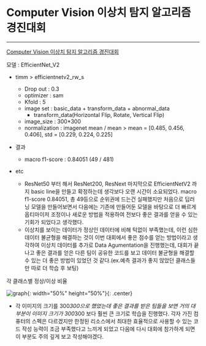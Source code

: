 # Computer Vision 이상치 탐지 알고리즘 경진대회

---

[Computer Vision 이상치 탐지 알고리즘 경진대회](https://dacon.io/competitions/official/235894/overview/description)

모델 : EfficientNet_V2

- timm > efficientnetv2_rw_s
    - Drop out : 0.3
    - optimizer : sam
    - Kfold : 5
    - image set : basic_data + transform_data + abnormal_data
        - transform_data(Horizontal Flip, Rotate, Vertical Flip)
    - image_size : 300*300
    - normalization : imagenet mean / mean > mean = [0.485, 0.456, 0.406], std = [0.229, 0.224, 0.225]

- 결과
    - macro f1-score : 0.84051 (49 / 481)
    
- etc
    - ResNet50 부터 해서 ResNet200, ResNext 마지막으로  EfficientNetV2 까지 basic line을 만들고 확정하는데 생각보다 오랜 시간이 소요되었다. macro f1-score 0.84051, 총 49등으로 순위권에 드는건 실패했지만 처음으로 딥러닝 모델을 만들어보면서 다음에는 기존에 만들어둔 모델을 바탕으로 더 빠르게 옵티마이저 조정이나 새로운 방법을 적용하여 전보다 좋은 결과를 얻을 수 있는 기회가 되었다고 생각했다.
    - 이상치를 보이는 데이터가 정상인 데이터에 비해 턱없이 부족했는데, 이런 심한 데이터 불균형을 해결하는 것이 이번 대회에서 좋은 점수를 얻는 방법이라고 생각하여 이상치 데이터를 추가로 Data Agumentation을 진행했는데, 대회가 끝나고 좋은 결과를 얻은 다른 팀이 공유한 코드를 보고 데이터 불균형을 해결할 수 있는 더 좋은 방법이 있었던 것 같다.(ex.예측 결과가 좋지 않았던 클래스들만 따로 더 학습 후 보팅)
    
각 클래스별 정상/이상 비율
    
![graph](https://user-images.githubusercontent.com/87263584/171583724-099ae954-b5d3-4e23-9ecd-aa1f466af222.png){: width="50%" height="50%"}{: .center}
    
   - 각 이미지의 크기를 300*300으로 했었는데 좋은 결과를 받은 팀들을 보면 거의 대부분이 이미지 크기가 300*300 보다 훨씬 큰 크기로 학습을 진행했다. 각자 가진 컴퓨터의 스펙은 다르겠지만 한정된 리소스에서 최대한 효율적으로 사용할 수 있는 코드 작성 능력이 조금 부족했다고 느끼게 되었고 다음에 다시 대회에 참가하게 되면 이 부분도 주의 깊게 보고 작성해야겠다.

